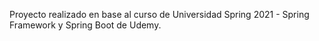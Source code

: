 Proyecto realizado en base al curso de Universidad Spring 2021 - Spring Framework y Spring Boot de Udemy.
